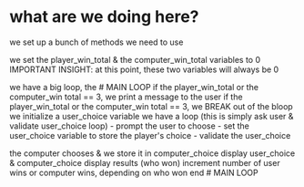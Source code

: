 # what are we doing here?

we set up a bunch of methods we need to use

we set the player_win_total & the computer_win_total variables to 0
IMPORTANT INSIGHT: at this point, these two variables will always be 0

we have a big loop, the # MAIN LOOP
  if the player_win_total or the computer_win total == 3, we print a message to the user
  if the player_win_total or the computer_win total == 3, we BREAK out of the bloop
  we initialize a user_choice variable
  we have a loop (this is simply ask user & validate user_choice loop)
    - prompt the user to choose
    - set the user_choice variable to store the player's choice
    - validate the user_choice

  the computer chooses & we store it in computer_choice
  display user_choice & computer_choice
  display results (who won)
  increment number of user wins or computer wins, depending on who won
end # MAIN LOOP
